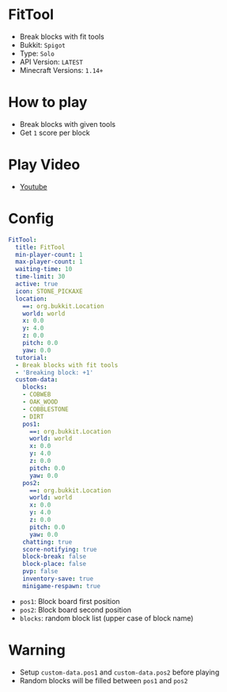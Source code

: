 # FitTool
- Break blocks with fit tools
- Bukkit: `Spigot` <!--  Write bukkit, If event of minigame is only available in specific bukkit-->
- Type: `Solo`
- API Version: `LATEST`
- Minecraft Versions: `1.14+`

# How to play
- Break blocks with given tools
- Get `1` score per block

# Play Video
- [Youtube](https://www.youtube.com/watch?v=EdUYjP8Mmfo)

# Config
```yaml
FitTool:
  title: FitTool
  min-player-count: 1
  max-player-count: 1
  waiting-time: 10
  time-limit: 30
  active: true
  icon: STONE_PICKAXE
  location:
    ==: org.bukkit.Location
    world: world
    x: 0.0
    y: 4.0
    z: 0.0
    pitch: 0.0
    yaw: 0.0
  tutorial:
  - Break blocks with fit tools
  - 'Breaking block: +1'
  custom-data:
    blocks:
    - COBWEB
    - OAK_WOOD
    - COBBLESTONE
    - DIRT
    pos1:
      ==: org.bukkit.Location
      world: world
      x: 0.0
      y: 4.0
      z: 0.0
      pitch: 0.0
      yaw: 0.0
    pos2:
      ==: org.bukkit.Location
      world: world
      x: 0.0
      y: 4.0
      z: 0.0
      pitch: 0.0
      yaw: 0.0
    chatting: true
    score-notifying: true
    block-break: false
    block-place: false
    pvp: false
    inventory-save: true
    minigame-respawn: true
```
- `pos1`: Block board first position
- `pos2`: Block board second position
- `blocks`: random block list (upper case of block name)



# Warning
- Setup `custom-data.pos1` and `custom-data.pos2` before playing
- Random blocks will be filled between `pos1` and `pos2`